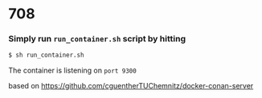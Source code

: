# 708

### Simply run `run_container.sh` script by hitting
```bash
$ sh run_container.sh
```
The container is listening on `port 9300`


based on https://github.com/cguentherTUChemnitz/docker-conan-server
